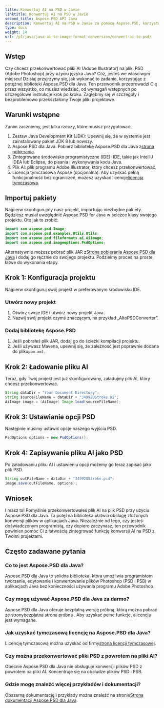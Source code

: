 ```yaml
---
title: Konwertuj AI na PSD w Javie
linktitle: Konwertuj AI na PSD w Javie
second_title: Aspose.PSD API Java
description: Konwertuj AI na PSD w Javie za pomocą Aspose.PSD, korzystając z naszego prostego przewodnika krok po kroku. Idealny dla programistów potrzebujących szybkiej i bezproblemowej konwersji plików.
type: docs
weight: 14
url: /pl/java/java-ai-to-image-format-conversion/convert-ai-to-psd/
---
```

## Wstęp
Czy chcesz przekonwertować pliki AI (Adobe Illustrator) na pliki PSD (Adobe Photoshop) przy użyciu języka Java? Cóż, jesteś we właściwym miejscu! Dzisiaj przyjrzymy się, jak wykonać to zadanie, korzystając z potężnej biblioteki Aspose.PSD dla Java. Ten przewodnik przeprowadzi Cię przez wszystko, co musisz wiedzieć, od wymagań wstępnych po szczegółowe instrukcje krok po kroku. Zagłębmy się w szczegóły i bezproblemowo przekształćmy Twoje pliki projektowe.
## Warunki wstępne
Zanim zaczniemy, jest kilka rzeczy, które musisz przygotować:
1. Zestaw Java Development Kit (JDK): Upewnij się, że w systemie jest zainstalowany pakiet JDK 8 lub nowszy.
2.  Aspose.PSD dla Java: Pobierz bibliotekę Aspose.PSD dla Java z[strona pobierania](https://releases.aspose.com/psd/java/).
3. Zintegrowane środowisko programistyczne (IDE): IDE, takie jak IntelliJ IDEA lub Eclipse, do pisania i wykonywania kodu Java.
4. Plik AI: plik programu Adobe Illustrator, który chcesz przekonwertować.
5. Licencja tymczasowa Aspose (opcjonalna): Aby uzyskać pełną funkcjonalność bez ograniczeń, możesz uzyskać licencję[licencja tymczasowa](https://purchase.aspose.com/temporary-license/).
## Importuj pakiety
Najpierw skonfigurujmy nasz projekt, importując niezbędne pakiety. Będziesz musiał uwzględnić Aspose.PSD for Java w ścieżce klasy swojego projektu. Oto jak to zrobić:
```java
import com.aspose.psd.Image;
import com.aspose.psd.examples.Utils.Utils;
import com.aspose.psd.fileformats.ai.AiImage;
import com.aspose.psd.imageoptions.PsdOptions;
```
 Alternatywnie możesz pobrać plik JAR z[Strona pobierania Aspose.PSD dla Java](https://releases.aspose.com/psd/java/) i dodaj go ręcznie do swojego projektu.
Podzielmy proces na proste, łatwe do wykonania etapy.
## Krok 1: Konfiguracja projektu
Najpierw skonfiguruj swój projekt w preferowanym środowisku IDE.
### Utwórz nowy projekt
1. Otwórz swoje IDE i utwórz nowy projekt Java.
2. Nazwij swój projekt czymś znaczącym, na przykład „AItoPSDConverter”.
### Dodaj bibliotekę Aspose.PSD
1. Jeśli pobrałeś plik JAR, dodaj go do ścieżki kompilacji projektu.
2.  Jeśli używasz Mavena, upewnij się, że zależność jest poprawnie dodana do pliku`pom.xml`.
## Krok 2: Ładowanie pliku AI
Teraz, gdy Twój projekt jest już skonfigurowany, załadujmy plik AI, który chcesz przekonwertować.
```java
String dataDir = "Your Document Directory"; 
String sourceFileName = dataDir + "34992OStroke.ai";       
AiImage image = (AiImage) Image.load(sourceFileName);
```
## Krok 3: Ustawianie opcji PSD
Następnie musimy ustawić opcje naszego wyjścia PSD.
```java
PsdOptions options = new PsdOptions();
```
## Krok 4: Zapisywanie pliku AI jako PSD
Po załadowaniu pliku AI i ustawieniu opcji możemy go teraz zapisać jako plik PSD.
```java
String outFileName = dataDir + "34992OStroke.psd";
image.save(outFileName, options);
```
## Wniosek
I masz to! Pomyślnie przekonwertowałeś plik AI na plik PSD przy użyciu Aspose.PSD dla Java. Ta potężna biblioteka ułatwia obsługę złożonych konwersji plików w aplikacjach Java. Niezależnie od tego, czy jesteś doświadczonym programistą, czy dopiero zaczynasz, ten przewodnik powinien pomóc Ci z łatwością zintegrować funkcję konwersji AI na PSD z Twoimi projektami.
## Często zadawane pytania
### Co to jest Aspose.PSD dla Java?
Aspose.PSD dla Java to solidna biblioteka, która umożliwia programistom tworzenie, edytowanie i konwertowanie plików Photoshop (PSD i PSB) w aplikacjach Java bez konieczności używania programu Adobe Photoshop.
### Czy mogę używać Aspose.PSD dla Java za darmo?
 Aspose.PSD dla Java oferuje bezpłatną wersję próbną, którą można pobrać ze strony[bezpłatna strona próbna](https://releases.aspose.com/) . Aby uzyskać pełne funkcje, a[licencja](https://purchase.aspose.com/buy) jest wymagane.
### Jak uzyskać tymczasową licencję na Aspose.PSD dla Java?
Licencję tymczasową można uzyskać od firmy[strona licencji tymczasowej](https://purchase.aspose.com/temporary-license/).
### Czy można przekonwertować pliki PSD z powrotem na pliki AI?
Obecnie Aspose.PSD dla Java nie obsługuje konwersji plików PSD z powrotem na pliki AI. Koncentruje się na obsłudze plików PSD i PSB.
### Gdzie mogę znaleźć więcej przykładów i dokumentacji?
 Obszerną dokumentację i przykłady można znaleźć na stronie[Strona dokumentacji Aspose.PSD dla Java](https://reference.aspose.com/psd/java/).